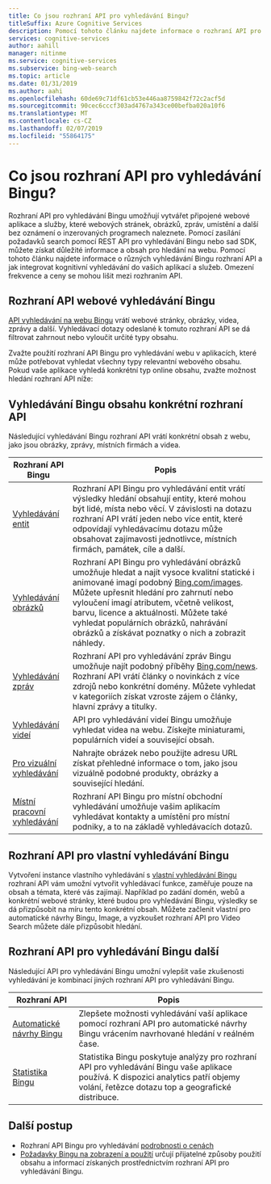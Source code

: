 ```yaml
---
title: Co jsou rozhraní API pro vyhledávání Bingu?
titleSuffix: Azure Cognitive Services
description: Pomocí tohoto článku najdete informace o rozhraní API pro vyhledávání Bingu a jak můžete zajistit ve vašich aplikacích a službách cognitive hledání na Internetu.
services: cognitive-services
author: aahill
manager: nitinme
ms.service: cognitive-services
ms.subservice: bing-web-search
ms.topic: article
ms.date: 01/31/2019
ms.author: aahi
ms.openlocfilehash: 60de69c71df61cb53e446aa8759842f72c2acf5d
ms.sourcegitcommit: 90cec6cccf303ad4767a343ce00befba020a10f6
ms.translationtype: MT
ms.contentlocale: cs-CZ
ms.lasthandoff: 02/07/2019
ms.locfileid: "55864175"
---
```

# <a name="what-are-the-bing-search-apis"></a>Co jsou rozhraní API pro vyhledávání Bingu?

Rozhraní API pro vyhledávání Bingu umožňují vytvářet připojené webové aplikace a služby, které webových stránek, obrázků, zpráv, umístění a další bez oznámení o inzerovaných programech naleznete. Pomocí zasílání požadavků search pomocí REST API pro vyhledávání Bingu nebo sad SDK, můžete získat důležité informace a obsah pro hledání na webu. Pomocí tohoto článku najdete informace o různých vyhledávání Bingu rozhraní API a jak integrovat kognitivní vyhledávání do vašich aplikací a služeb. Omezení frekvence a ceny se mohou lišit mezi rozhraním API.

## <a name="the-bing-web-search-api"></a>Rozhraní API webové vyhledávání Bingu

[API vyhledávání na webu Bingu](../Bing-Web-Search/index.yml) vrátí webové stránky, obrázky, videa, zprávy a další. Vyhledávací dotazy odeslané k tomuto rozhraní API se dá filtrovat zahrnout nebo vyloučit určité typy obsahu.

Zvažte použití rozhraní API Bingu pro vyhledávání webu v aplikacích, které může potřebovat vyhledat všechny typy relevantní webového obsahu. Pokud vaše aplikace vyhledá konkrétní typ online obsahu, zvažte možnost hledání rozhraní API níže: 

## <a name="content-specific-bing-search-apis"></a>Vyhledávání Bingu obsahu konkrétní rozhraní API

Následující vyhledávání Bingu rozhraní API vrátí konkrétní obsah z webu, jako jsou obrázky, zprávy, místních firmách a videa.

| Rozhraní API Bingu | Popis |
| -- | -- | 
| [Vyhledávání entit](../Bing-Entities-Search/index.yml) | Rozhraní API Bingu pro vyhledávání entit vrátí výsledky hledání obsahují entity, které mohou být lidé, místa nebo věcí. V závislosti na dotazu rozhraní API vrátí jeden nebo více entit, které odpovídají vyhledávacímu dotazu může obsahovat zajímavosti jednotlivce, místních firmách, památek, cíle a další. |
| [Vyhledávání obrázků](../Bing-Image-Search/index.yml) | Rozhraní API Bingu pro vyhledávání obrázků umožňuje hledat a najít vysoce kvalitní statické i animované imagí podobný [Bing.com/images](https://www.Bing.com/images). Můžete upřesnit hledání pro zahrnutí nebo vyloučení imagí atributem, včetně velikost, barvu, licence a aktuálnosti. Můžete také vyhledat populárních obrázků, nahrávání obrázků a získávat poznatky o nich a zobrazit náhledy. |
| [Vyhledávání zpráv](../Bing-News-Search/index.yml) | Rozhraní API pro vyhledávání zpráv Bingu umožňuje najít podobný příběhy [Bing.com/news](https://www.Bing.com/news). Rozhraní API vrátí články o novinkách z více zdrojů nebo konkrétní domény. Můžete vyhledat v kategoriích získat vzroste zájem o články, hlavní zprávy a titulky.
| [Vyhledávání videí](../Bing-Video-Search/index.yml) | API pro vyhledávání videí Bingu umožňuje vyhledat videa na webu. Získejte miniaturami, populárních videí a související obsah. |
| [Pro vizuální vyhledávání](../Bing-visual-search/index.yml) | Nahrajte obrázek nebo použijte adresu URL získat přehledné informace o tom, jako jsou vizuálně podobné produkty, obrázky a související hledání. |
 [Místní pracovní vyhledávání](../bing-local-business-search/index.yml) | Rozhraní API Bingu pro místní obchodní vyhledávání umožňuje vašim aplikacím vyhledávat kontakty a umístění pro místní podniky, a to na základě vyhledávacích dotazů. |

## <a name="the-bing-custom-search-api"></a>Rozhraní API pro vlastní vyhledávání Bingu

Vytvoření instance vlastního vyhledávání s [vlastní vyhledávání Bingu](../Bing-Custom-Search/index.yml) rozhraní API vám umožní vytvořit vyhledávací funkce, zaměřuje pouze na obsah a témata, které vás zajímají. Například po zadání domén, webů a konkrétní webové stránky, které budou pro vyhledávání Bingu, výsledky se dá přizpůsobit na míru tento konkrétní obsah. Můžete začlenit vlastní pro automatické návrhy Bingu, Image, a vyzkoušet rozhraní API pro Video Search můžete dále přizpůsobit hledání.  

## <a name="additional-bing-search-apis"></a>Rozhraní API pro vyhledávání Bingu další

Následující API pro vyhledávání Bingu umožní vylepšit vaše zkušenosti vyhledávání je kombinací jiných rozhraní API pro vyhledávání Bingu.

| Rozhraní API | Popis |
| -- | -- | 
| [Automatické návrhy Bingu](../Bing-Autosuggest/index.yml) | Zlepšete možnosti vyhledávání vaší aplikace pomocí rozhraní API pro automatické návrhy Bingu vrácením navrhované hledání v reálném čase.  |
| [Statistika Bingu](bing-web-stats.md) | Statistika Bingu poskytuje analýzy pro rozhraní API pro vyhledávání Bingu vaše aplikace používá. K dispozici analytics patří objemy volání, řetězce dotazu top a geografické distribuce. |

## <a name="next-steps"></a>Další postup

* Rozhraní API Bingu pro vyhledávání [podrobnosti o cenách](https://azure.microsoft.com/pricing/details/cognitive-services/search-api/)
* [Požadavky Bingu na zobrazení a použití](./use-display-requirements.md) určují přijatelné způsoby použití obsahu a informací získaných prostřednictvím rozhraní API pro vyhledávání Bingu.
